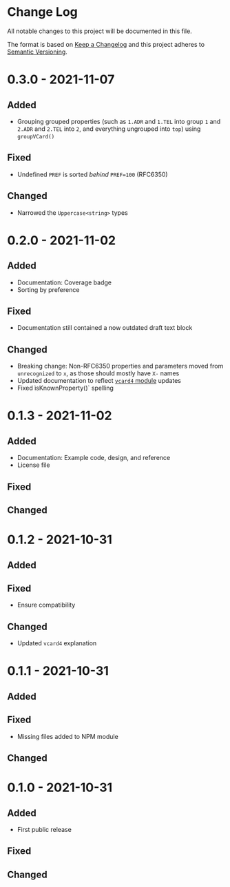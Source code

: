 # Change Log

All notable changes to this project will be documented in this file.

The format is based on [Keep a Changelog](https://keepachangelog.com/) and this
project adheres to [Semantic Versioning](https://semver.org/).

# 0.3.0 - 2021-11-07

## Added

- Grouping grouped properties (such as `1.ADR` and `1.TEL` into group `1` and
  `2.ADR` and `2.TEL` into `2`, and everything ungrouped into `top`) using
  `groupVCard()`

## Fixed

- Undefined `PREF` is sorted _behind_ `PREF=100` (RFC6350)

## Changed

- Narrowed the `Uppercase<string>` types

# 0.2.0 - 2021-11-02

## Added

- Documentation: Coverage badge
- Sorting by preference

## Fixed

- Documentation still contained a now outdated draft text block

## Changed

- Breaking change: Non-RFC6350 properties and parameters moved from
  `unrecognized` to `x`, as those should mostly have `X-` names
- Updated documentation to reflect
  [`vcard4` module](https://github.com/kelseykm/vcard4) updates
- Fixed ìsKnownProperty()` spelling

# 0.1.3 - 2021-11-02

## Added

- Documentation: Example code, design, and reference
- License file

## Fixed

## Changed

# 0.1.2 - 2021-10-31

## Added

## Fixed

- Ensure compatibility

## Changed

- Updated `vcard4` explanation

# 0.1.1 - 2021-10-31

## Added

## Fixed

- Missing files added to NPM module

## Changed

# 0.1.0 - 2021-10-31

## Added

- First public release

## Fixed

## Changed
